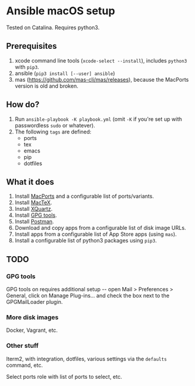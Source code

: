 # Ansible macOS setup

Tested on Catalina. Requires python3.

## Prerequisites

1. xcode command line tools (`xcode-select --install`), includes `python3` with `pip3`.
1. ansible (`pip3 install [--user] ansible`)
1. mas (https://github.com/mas-cli/mas/releases), because the MacPorts version is old and broken.


## How do?

1. Run `ansible-playbook -K playbook.yml` (omit `-K` if you're set up with passwordless `sudo` or whatever).
1. The following `tags` are defined:
    - ports
    - tex
    - emacs
    - pip
    - dotfiles

## What it does

1. Install [MacPorts](https://www.macports.org/) and a configurable list of ports/variants.
1. Install [MacTeX](https://www.tug.org/mactex/).
1. Install [XQuartz](https://www.xquartz.org/).
1. Install [GPG tools](https://gpgtools.org/).
1. Install [Postman](https://www.postman.com/).
1. Download and copy apps from a configurable list of disk image URLs. 
1. Install apps from a configurable list of App Store apps (using `mas`).
1. Install a configurable list of python3 packages using `pip3`.


## TODO

### GPG tools

GPG tools on requires additional setup -- open Mail > Preferences > General, click on Manage Plug-ins...
and check the box next to the GPGMailLoader plugin.

### More disk images

Docker, Vagrant, etc.


### Other stuff

Iterm2, with integration, dotfiles, various settings via the `defaults` command, etc.

Select ports role with list of ports to select, etc.